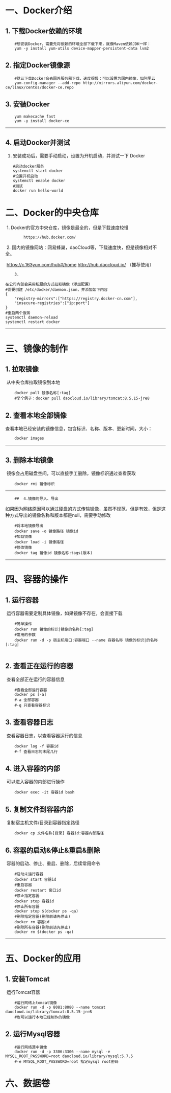 # 一、Docker介绍

## 1. 下载Docker依赖的环境

~~~shell
	#想安装Docker，需要先将依赖的环境全部下载下来，就像Maven依赖JDK一样：
	yum -y install yum-utils device-mapper-persistent-data lvm2
~~~

## 	2. 指定Docker镜像源

~~~shell
	#默认下载Docker会去国外服务器下载，速度很慢；可以设置为国内镜像，如阿里云
	yum-config-manager --add-repo http://mirrors.aliyun.com/docker-ce/linux/centos/docker-ce.repo
~~~

## 	3. 安装Docker

~~~shell
	yum makecache fast
	yum -y install docker-ce
~~~

------------------------------------------

## 4. 启动Docker并测试

 1. 安装成功后，需要手动启动，设置为开机启动，并测试一下 Docker

    ```shell
    #启动docker服务
    systemctl start docker
    #设置开机启动
    systemctl enable docker
    #测试
    docker run hello-world
    ```

# 二、Docker的中央仓库

​		1. Docker的官方中央仓库，镜像是最全的，但是下载速度较慢

```
		https://hub.docker.com/
```

​		2. 国内的镜像网站：网易蜂巢，daoCloud等，下载速度快，但是镜像相对不全。

​					https://c.163yun.com/hub#/home http://hub.daocloud.io/ （推荐使用）

  		3.    

~~~shell
在公司内部会采用私服的方式拉取镜像（添加配置）
#需要创建 /etc/docker/daemon.json，并添加如下内容
{	
	"registry-mirrors":["https://registry.docker-cn.com"],	
	"insecure-registries":["ip:port"]
}
#重启两个服务
systemctl daemon-reload
systemctl restart docker
~~~



--------------------------

# 三、镜像的制作

## 1. 拉取镜像

​			从中央仓库拉取镜像到本地

~~~shell
	docker pull 镜像名称[:tag]
	#举个例子：docker pull daocloud.io/library/tomcat:8.5.15-jre8
~~~

## 	2. 查看本地全部镜像

​			查看本地已经安装的镜像信息，包含标识、名称、版本、更新时间，大小：

~~~shell
	docker images
~~~

-------

## 	3. 删除本地镜像

​			镜像会占用磁盘空间，可以直接手工删除，镜像标识通过查看获取

~~~shell
	docker rmi 镜像标识
~~~

-----------------------------

		## 	4.镜像的导入、导出

​			如果因为网络原因可以通过硬盘的方式传输镜像，虽然不规范，但是有效，但是这种方式导出的镜像名称和版本都是null，需要手动修改

~~~shell
	#将本地镜像导出
	docker save -o 镜像路径 镜像id
	#加载镜像
	docker load -i 镜像路径
	#修改镜像
	docker tag 镜像id 镜像名称:tags(版本)
~~~

----------

# 四、容器的操作

## 1. 运行容器

​			运行容器需要定制具体镜像，如果镜像不存在，会直接下载

~~~shell
	#简单操作
	docker run 镜像的标识|镜像的名称[:tag]
	#常用的参数
	docker run -d -p 宿主机端口:容器端口 --name 容器名称 镜像的标识|的名称[:tag]
	
~~~

## 2. 查看正在运行的容器

​			查看全部正在运行的容器信息

~~~shell
	#查看全部运行容器
	docker ps [-a]
	#-a 全部容器
	#-q 只查看容器标识
~~~

## 3. 查看容器日志

​			查看容器日志，以查看容器运行的信息

~~~shell
	docker log -f 容器id
	#-f 查看日志的末尾几行
~~~

## 4. 进入容器的内部

​			可以进入容器的内部进行操作

~~~shell
	docker exec -it 容器id bash
~~~

## 	5. 复制文件到容器内部

​			复制宿主机文件/目录到容器指定路径

~~~shell
	docker cp 文件名称[目录] 容器id:容器内部路径
~~~

## 	6. 容器的启动&停止&重启&删除

​			容器的启动、停止、重启、删除，后续常用命令

~~~shell
	#启动未运行容器
	docker start 容器id
	#重启容器
	docker restart 窗口id
	#停止指定容器
	docker stop 容器id
	#停止所有容器
	docker stop $(docker ps -qa)
	#删除指定容器(删除前请先停止)
	docker rm 容器id
	#删除所有容器(删除前请先停止)
	docker rm $(docker ps -qa)
~~~

----------------------------------

# 五、Docker的应用

## 1. 安装Tomcat

​			运行Tomcat容器

~~~shell
	#运行网络上tomcat镜像
	docker run -d -p 8081:8080 --name tomcat daocloud.io/library/tomcat:8.5.15-jre8
	#也可以运行本地已经制作的镜像
~~~

## 2. 运行Mysql容器

~~~shell
	#运行网络源中镜像
    docker run -d -p 3306:3306 --name mysql -e MYSQL_ROOT_PASSWORD=root daocloud.io/library/mysql:5.7.5
    #-e MYSQL_ROOT_PASSWORD=root 指定mysql root密码 
~~~

# 六、数据卷

​		